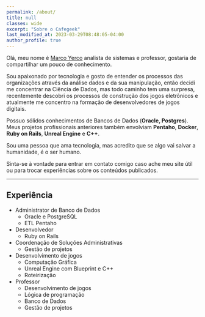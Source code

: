 ```yaml
---
permalink: /about/
title: null
classes: wide
excerpt: "Sobre o Cafegeek"
last_modified_at: 2023-03-29T08:48:05-04:00
author_profile: true
---
```


Olá, meu nome é [Marco Yerco](mailto:cafegeekedu@gmail.com) analista de sistemas e professor, gostaria de compartilhar um pouco de conhecimento.

Sou apaixonado por tecnologia e gosto de entender os processos das organizações através da análise dados e da sua manipulação, então decidi me concentrar na Ciência de Dados, mas todo caminho tem uma surpresa, recentemente descobri os processos de construção dos jogos eletrônicos e atualmente me concentro na formação de desenvolvedores de jogos digitais.

Possuo sólidos conhecimentos de Bancos de Dados (**Oracle, Postgres**). Meus projetos profissionais anteriores também envolviam **Pentaho**, **Docker**, **Ruby on Rails**, **Unreal Engine** e **C++**.

Sou uma pessoa que ama tecnologia, mas acredito que se algo vai salvar a humanidade, é o ser humano.

Sinta-se à vontade para entrar em contato comigo caso ache meu site útil ou para trocar experiências sobre os conteúdos publicados.

***

## Experiência

- Administrator de Banco de Dados
  - Oracle e PostgreSQL
  - ETL Pentaho
- Desenvolvedor
  - Ruby on Rails
- Coordenação de Soluções Administrativas
  - Gestão de projetos
- Desenvolvimento de jogos
  - Computação Gráfica
  - Unreal Engine com Blueprint e C++
  - Roteirização
- Professor
  - Desenvolvimento de jogos
  - Lógica de programação
  - Banco de Dados
  - Gestão de projetos
